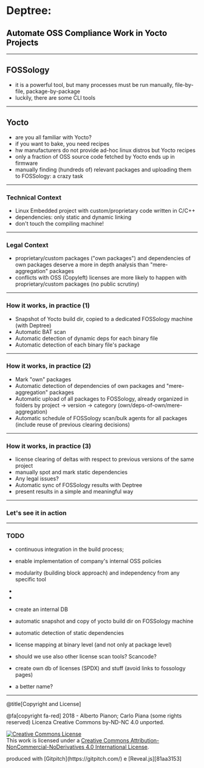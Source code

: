 
# Deptree:

<h2 style="color: black;"> Automate OSS Compliance Work in Yocto Projects</h2>

---

## FOSSology

- it is a powerful tool, but many processes must be run manually, file-by-file, package-by-package
- luckily, there are some CLI tools

---

## Yocto

- are you all familiar with Yocto?
- if you want to bake, you need recipes
- hw manufacturers do not provide ad-hoc linux distros but Yocto recipes
- only a fraction of OSS source code fetched by Yocto ends up in firmware
- manually finding (hundreds of) relevant packages and uploading them to FOSSology: a crazy task

---

### Technical Context

- Linux Embedded project with custom/proprietary code written in C/C++
- dependencies: only static and dynamic linking
- don't touch the compiling machine! 

---

### Legal Context

- proprietary/custom packages ("own packages") and dependencies of own packages deserve a more in depth analysis than "mere-aggregation" packages
- conflicts with OSS (Copyleft) licenses are more likely to happen with proprietary/custom packages (no public scrutiny)

---

### How it works, in practice (1)

- Snapshot of Yocto build dir, copied to a dedicated FOSSology machine (with Deptree)
- Automatic BAT scan
- Automatic detection of dynamic deps for each binary file
- Automatic detection of each binary file's package

---

### How it works, in practice (2)

- Mark "own" packages
- Automatic detection of dependencies of own packages and "mere-aggregation" packages
- Automatic upload of all packages to FOSSology, already organized in folders by project -> version -> category (own/deps-of-own/mere-aggregation)
- Automatic schedule of FOSSology scan/bulk agents for all packages (include reuse of previous clearing decisions)

---

### How it works, in practice (3)

- license clearing of deltas with respect to previous versions of the same project
- manually spot and mark static dependencies
- Any legal issues?
- Automatic sync of FOSSology results with Deptree 
- present results in a simple and meaningful way

---
### Let's see it in action

---
### TODO

- continuous integration in the build process; 
- enable implementation of company's internal OSS policies
- modularity (building block approach) and independency from any specific tool
- 
- 
- create an internal DB 

- automatic snapshot and copy of yocto build dir on FOSSology machine
- automatic detection of static dependencies
- license mapping at binary level (and not only at package level)
- should we use also other license scan tools? Scancode?
- create own db of licenses (SPDX) and stuff (avoid links to fossology pages)
- a better name?

---
@title[Copyright and License]
<div class="bottom">
@fa[copyright fa-red] 2018 - Alberto Pianon; Carlo Piana (some rights reserved)   
Licenza Creative Commons by-ND-NC 4.0 unported.  

<a rel="license" href="http://creativecommons.org/licenses/by-nc-nd/4.0/"><img alt="Creative Commons License" style="border-width:0" src="https://i.creativecommons.org/l/by-nc-nd/4.0/88x31.png" /></a><br />This work is licensed under a <a rel="license" href="http://creativecommons.org/licenses/by-nc-nd/4.0/">Creative Commons Attribution-NonCommercial-NoDerivatives 4.0 International License</a>.

<p>produced with [Gitpitch](https://gitpitch.com/) e [Reveal.js][81aa3153]</p>

</div>

  [81aa3153]: https://revealjs.com/ "Reveal"
